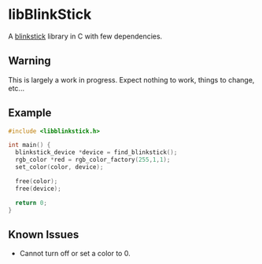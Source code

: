 libBlinkStick
=============

A [blinkstick](http://www.blinkstick.com/) library in C with few dependencies.

## Warning
This is largely a work in progress. Expect nothing to work, things to change, etc...

## Example

```C
#include <libblinkstick.h>

int main() {
  blinkstick_device *device = find_blinkstick();
  rgb_color *red = rgb_color_factory(255,1,1);
  set_color(color, device);

  free(color);
  free(device);

  return 0;
}
```

## Known Issues
- Cannot turn off or set a color to 0.
